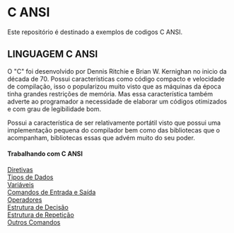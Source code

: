 # C ANSI
Este repositório é destinado a exemplos de codigos C ANSI.

## LINGUAGEM C ANSI

O "C" foi desenvolvido por Dennis Ritchie e Brian W. Kernighan no inicio da década de 70. Possui características como código compacto e velocidade de compilação, isso o popularizou muito visto que as máquinas da época tinha grandes restrições de memória. Mas essa característica também adverte ao programador a necessidade de elaborar um códigos otimizados e com grau de legibilidade bom.

Possui a característica de ser relativamente portátil visto que possui uma implementação pequena do compilador bem como das bibliotecas que o acompanham, bibliotecas essas que advém muito do seu poder.

#### Trabalhando com C ANSI
[Diretivas](Diretivas.md) <br>
[Tipos de Dados](tiposdedados.md)<br>
[Variáveis](variaveis.md)<br>
[Comandos de Entrada e Saída](ComandosEntradaSaida.md)<br>
[Operadores](Operadores.md) <br>
[Estrutura de Decisão](EstruturasDecisao.md) <br>
[Estrutura de Repetição](estruturaRepeticao.md) <br>
[Outros Comandos](OutrosComandos.md)<br>


